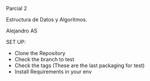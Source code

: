 Parcial 2

Estructura de Datos y Algoritmos.

Alejandro AS

SET UP:

- Clone the Repository
- Check the branch to test
- Check the tags (These are the last packaging for test)
- Install Requirements in your env

